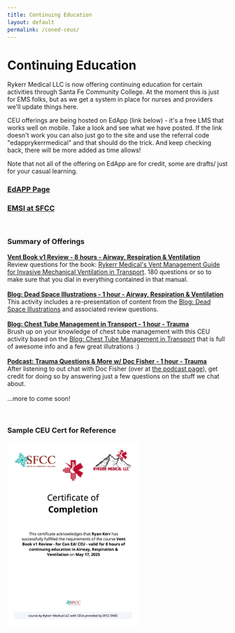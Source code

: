 ```yaml
---
title: Continuing Education
layout: default
permalink: /coned-ceus/
---
```


# Continuing Education

Rykerr Medical LLC is now offering continuing education for certain activities through Santa Fe Community College.  At the moment this is just for EMS folks, but as we get a system in place for nurses and providers we'll update things here.

CEU offerings are being hosted on EdApp (link below) - it's a free LMS that works well on mobile.  Take a look and see what we have posted.  If the link doesn't work you can also just go to the site and use the referral code "edapprykerrmedical" and that should do the trick.  And keep checking back, there will be more added as time allows!

Note that not all of the offering on EdApp are for credit, some are drafts/ just for your casual learning.

### [EdAPP Page](https://link.edapp.com/WpGuSzZfilb)

### [EMSI at SFCC](https://www.sfcc.edu/programs/paramedicine/)

<br>

### Summary of Offerings
[**Vent Book v1 Review - 8 hours - Airway, Respiration & Ventilation**](https://link.edapp.com/WpGuSzZfilb)
<br>
Review questions for the book: [Rykerr Medical's Vent Management Guide for Invasive Mechanical Ventilation in Transport](https://www.rykerrmedical.com/clinical-resources/vent-management/).  180 questions or so to make sure that you dial in everything contained in that manual.
<br>
<br>
[**Blog: Dead Space Illustrations - 1 hour - Airway, Respiration & Ventilation**](https://link.edapp.com/jmwV0fNz3Wb)
<br>
This activity includes a re-presentation of content from the [Blog: Dead Space Illustrations](https://www.rykerrmedical.com/2021/06/20/dead-space-illustrations.html) and associated review questions.
<br>
<br>
[**Blog: Chest Tube Management in Transport - 1 hour - Trauma**](https://link.edapp.com/TLlgRkyD3Wb)
<br>
Brush up on your knowledge of chest tube management with this CEU activity based on the [Blog: Chest Tube Management in Transport](https://www.rykerrmedical.com/2025/01/07/chest-tubes.html) that is full of awesome info and a few great illutrations :)
<br>
<br>
[**Podcast: Trauma Questions & More w/ Doc Fisher - 1 hour - Trauma**](https://link.edapp.com/lCnNxWJD3Wb)
<br>
After listening to out chat with Doc Fisher (over at [the podcast page](https://www.rykerrmedical.com/podcast/)), get credit for doing so by answering just a few questions on the stuff we chat about.
<br>
<br>
...more to come soon!

<br>

### Sample CEU Cert for Reference

<img src="https://raw.githubusercontent.com/rykerrmedical/website-files/main/images/coned-ceus/edapp-cert-example.jpg" alt="edapp cert example" width="300"/>

